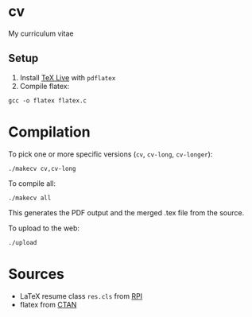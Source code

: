 # cv
My curriculum vitae

## Setup

1. Install [TeX Live](https://www.tug.org/texlive/) with `pdflatex`
2. Compile flatex:
```
gcc -o flatex flatex.c
```

# Compilation

To pick one or more specific versions (`cv`, `cv-long`, `cv-longer`):
```
./makecv cv,cv-long
```

To compile all:
```
./makecv all
```

This generates the PDF output and the merged .tex file from the source.

To upload to the web:
```
./upload
```

# Sources

* LaTeX resume class `res.cls` from [RPI](https://www.rpi.edu/dept/arc/training/latex/resumes/)
* flatex from [CTAN](https://ctan.org/pkg/flatex?lang=en)
